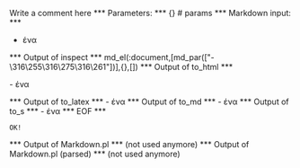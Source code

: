 Write a comment here
*** Parameters: ***
{} # params 
*** Markdown input: ***
- ένα

*** Output of inspect ***
md_el(:document,[md_par(["- \316\255\316\275\316\261"])],{},[])
*** Output of to_html ***
<p>- ένα</p>
*** Output of to_latex ***
- ένα
*** Output of to_md ***
- ένα
*** Output of to_s ***
- ένα
*** EOF ***



	OK!



*** Output of Markdown.pl ***
(not used anymore)
*** Output of Markdown.pl (parsed) ***
(not used anymore)